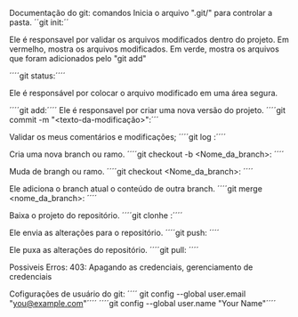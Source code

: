 Documentação do git: comandos
Inicia o arquivo ".git/" para controlar a pasta.
´´git init:´´

Ele é responsavel por validar os arquivos modificados dentro do projeto.
Em vermelho, mostra os arquivos modificados.
Em verde, mostra os arquivos que foram adicionados pelo "git add"

´´´´git status:´´´´

Ele é responsável por colocar o arquivo modificado em uma área segura.

 ´´´´git add:´´´´
Ele é responsavel por criar uma nova versão do projeto.
 ´´´´git commit -m "<texto-da-modificação>":´´´

 Validar os meus comentários e modificações;
 ´´´´git log :´´´´

Cria uma nova branch ou ramo.
´´´´git checkout -b <Nome_da_branch>: ´´´´

Muda de brangh ou ramo.
´´´´git checkout <Nome_da_branch>: ´´´´

Ele adiciona o branch atual o conteúdo de outra branch.
´´´´git merge <nome_da_branch>: ´´´´

Baixa o projeto do repositório.
´´´´git clonhe <url>:´´´´

Ele envia as alterações para o repositório.
´´´´git push: ´´´´

Ele puxa as alterações do repositório.
´´´´git pull: ´´´´



Possiveis Erros:
403: Apagando as credenciais, gerenciamento de credenciais



Cofigurações de usuário do git:
´´´´ git config --global user.email "you@example.com"´´´´
 ´´´´git config --global user.name "Your Name"´´´´


